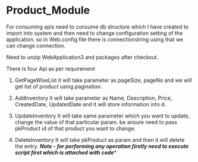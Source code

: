 # Product_Module

For consuming apis need to consume db structure which I have created to import into system
and then need to change configuration setting of the application. so in Web.config file there is connectionstring using that we can change connection.

Need to unzip WebApplication3 and packages after checkout.

There is four Api as per requirement

1. GetPageWiseList it will take parameter as pageSize, pageNo and we will get list of product using pagination.

2. AddInventory It will take parameter as Name, Description, Price, CreatedDate, UpdatedDate  and it will store information into d.

3. UpdateInventory It will take same parameter which you want to update, change the value of that particular param. be ansure need to pass pkProduct id of that product you want to change.

4. DeleteInventory It will take pkProduct as param and then it will delete the entry.
***Note - for performing any operation firstly need to execute script first which is attached with code****
